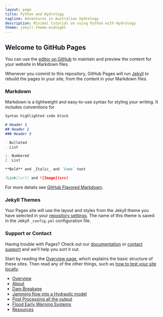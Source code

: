 ```yaml
---
layout: page
title: Python and Hydrology
tagline: Adventures in Australian Hydrology
description: Minimal tutorial on using Python with Hydrology
theme: jekyll-theme-midnight
---
```



## Welcome to GitHub Pages

You can use the [editor on GitHub](https://github.com/lmillard79/lmillard79.github.io/edit/master/index.md) to maintain and preview the content for your website in Markdown files.

Whenever you commit to this repository, GitHub Pages will run [Jekyll](https://jekyllrb.com/) to rebuild the pages in your site, from the content in your Markdown files.

### Markdown

Markdown is a lightweight and easy-to-use syntax for styling your writing. It includes conventions for

```markdown
Syntax highlighted code block

# Header 1
## Header 2
### Header 3

- Bulleted
- List

1. Numbered
2. List

**Bold** and _Italic_ and `Code` text

[Link](url) and ![Image](src)
```

For more details see [GitHub Flavored Markdown](https://guides.github.com/features/mastering-markdown/).

### Jekyll Themes

Your Pages site will use the layout and styles from the Jekyll theme you have selected in your [repository settings](https://github.com/lmillard79/lmillard79.github.io/settings). The name of this theme is saved in the Jekyll `_config.yml` configuration file.

### Support or Contact

Having trouble with Pages? Check out our [documentation](https://help.github.com/categories/github-pages-basics/) or [contact support](https://github.com/contact) and we’ll help you sort it out.

Start by reading the [Overview page](pages/overview.html), which
explains the basic structure of these sites. Then
read any of the other things, such as
[how to test your site locally](pages/local_test.html).

- [Overview](pages/overview.html)
- [About](pages/about.md)
- [Dam Breakage](pages/user_site.html)
- [Jamming flow into a Hydraulic model](pages/project_site.html)
- [Post Processing all the output](pages/nojekyll.html)
- [Flood Early Warning Systems](pages/local_test.html)
- [Resources](pages/resources.html)
